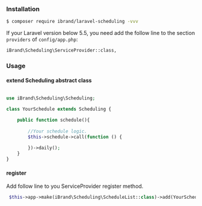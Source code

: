 ### Installation

```sh
$ composer require ibrand/laravel-scheduling -vvv
```

If your Laravel version below 5.5, you need add  the follow line to the section `providers` of `config/app.php`:

```sh
iBrand\Scheduling\ServiceProvider::class,
```

### Usage

#### extend Scheduling abstract class

```php

use iBrand\Scheduling\Scheduling;

class YourSchedule extends Scheduling {

    public function schedule(){
        
        //Your schedule logic.
        $this->schedule->call(function () {
        
        })->daily();
    }
} 

```

#### register

Add follow line to you ServiceProvider register method.

```php
 $this->app->make(iBrand\Scheduling\ScheduleList::class)->add(YourSchedule::class);
```